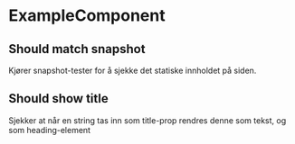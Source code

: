 # ExampleComponent

## Should match snapshot

Kjører snapshot-tester for å sjekke det statiske innholdet på siden.

## Should show title

Sjekker at når en string tas inn som title-prop rendres denne som tekst, og som heading-element
